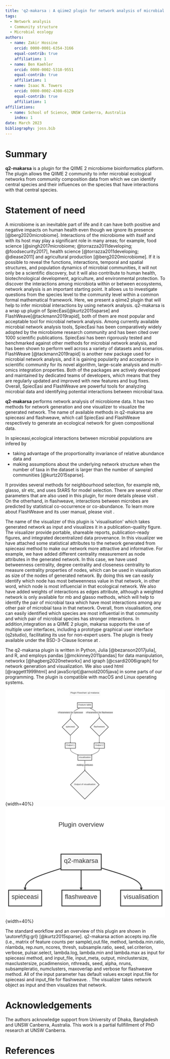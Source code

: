 ```yaml
---
title: 'q2-makarsa : A qiime2 plugin for network analysis of microbial data'
tags:
  - Network analysis
  - Community structure
  - Microbial ecology
authors:
  - name: Zakir Hossine
    orcid: 0000-0001-6354-3166
    equal-contrib: true
    affiliation: 1
  - name: Ben Kaehler
    orcid: 0000-0002-5318-9551 
    equal-contrib: true 
    affiliation: 1
  - name: Isaac N. Towers
    orcid: 0000-0002-4308-6129
    equal-contrib: true
    affiliation: 1
affiliations:
  - name: School of Science, UNSW Canberra, Australia
    index: 1
date: March 2023
bibliography: joss.bib
---
```


# Summary

**q2-makarsa** is a plugin for the QIIME 2 microbiome bioinformatics platform. The plugin allows the QIIME 2 community to infer microbial ecological networks from community composition data from which we can identify central species and their influences on the species that have interactions with that central species. 

# Statement of need

A microbiome is an inevitable part of life and it can have both positive and negative impacts on human health even though we ignore its presence [@berg2020microbiome]. Interactions of the microbiome with itself and with its host may play a significant role in many areas; for example, food science [@singh2017microbiome; @torrazza2011developing; @foodsecurity2017], health science [@torrazza2011developing; @diease2011] and agricultural production [@berg2020microbiome]. If it is possible to reveal the functions, interactions, temporal and spatial structures, and population dynamics of microbial communities, it will not only be a scientific discovery, but it will also contribute to human health, biotechnological development, agriculture, and environmental protection. To discover the interactions among microbiota within or between ecosystems, network analysis is an important starting point. It allows us to investigate questions from the species level to the community level within a common formal mathematical framework. Here, we present a qiime2 plugin that will help to infer microbial interactions by using network analysis. q2-makarsa is a wrap up plugin of SpiecEasi[@kurtz2015sparse] and FlashWeave[@tackmann2019rapid], both of them are most popular and acceptable tool for microbial network analysis. Among currently available microbial network analysis tools, SpiecEasi has been comparatively widely adopted by the microbiome research community and has been cited over 1000 scientific publications. SpiecEasi has been rigorously tested and benchmarked against other methods for microbial network analysis, and has been shown to perform well across a variety of datasets and scenarios. FlashWeave [@tackmann2019rapid] is another new package used for microbial network analysis, and it is gaining popularity and acceptance in scientific community for its novel algorithm, large-scale analysis and multi-omics integration properties. Both of the packages are actively developed and maintained by dedicated teams of developers, which means that they are regularly updated and improved with new features and bug fixes. Overall, SpiecEasi and FlashWeave are powerful tools for analyzing microbial data and identifying potential interactions between microbial taxa.

**q2-makarsa** performs network analysis of microbiome data. It has two methods for network generation and one visualizer to visualize the generated network.  The name of available methods in q2-makarsa are spieceasi and flashweave, which call SpiecEasi and FlashWeave respectively to generate an ecological network for given compositional data. 

In spieceasi,ecological interactions between microbial populations are infered by 

- taking advantage of the proportionality invariance of relative abundance data and 
- making assumptions about the underlying network structure when the number of taxa in the dataset is larger than the number of sampled communities [@kurtz2015sparse].

It provides several methods for neighbourhood selection, for example mb, glasso, slr etc, and uses StARS for model selection. There are several other parameters that are also used in this plugin, for more details please visit [](https://github.com/zdk123/SpiecEasi). 
On the otherhand, in flashweave, interactions between microbes are predicted by statistical co-occurrence or co-abundance. To learn more about FlashWeave and its user manual, please visit [](https://github.com/meringlab/FlashWeave.jl).

The name of the visualizer of this plugin is 'visualisation' which takes generated network as input and visualizes it in a publication-quality figure. The visualizer provide portable, shareable reports, publication-ready figures, and integrated decentralized data provenance. In this visualizer we have attached some statistical attributes to the network generated from spieceasi method to make our network more attractive and informative. For example, we have added different centrality measurement as node attributes in the generated network. In this case, we have used betweenness centrality, degree centrality and closeness centrality to measure centrality properties of nodes, which can be used in visualisation as size of the nodes of generated network. By doing this we can easily identify which node has most betweenness value in that network, in other word, which node is most influencial in that ecological network. We also have added weights of interactions as edges attribute, although a weighted network is only available for mb and glasso methods, which will help to identify the pair of microbial taxa which have most interactions among any other pair of microbial taxa in that network. Overall, from visualisation, one can easily identified which species are most influential in that community and which pair of microbial species has stronger interactions. In addition,integration as a QIIME 2 plugin, makarsa supports the use of multiple user interfaces, including a prototype graphical user interface (q2studio), facilitating its use for non-expert users. The plugin is freely available under the BSD-3-Clause license at [](https://github.com/BenKaehler/makarsa).

The q2-makarsa plugin is written in Python, Julia [@bezanson2017julia], and R, and employs pandas [@mckinney2011pandas] for data manipulation, networkx [@hagberg2020networkx] and igraph [@csardi2006igraph] for network generation and visualization. We also used html [@raggett1999html] and javaScript[@arnold2005java] in some parts of our programming. The plugin is compatible with macOS and Linux operating systems.

![SpiecEasi pipeline.\label{fig:grl}](flowchart.png){width=40%}   ![SpiecEasi pipeline.\label{fig:grl}](overview.png){width=40%}

The standard workflow and an overview of this plugin are shown in \autoref{fig:grl} [@kurtz2015sparse]. q2-makarsa action accepts inp.file (i.e., matrix of feature counts per sample),out.file, method, lambda.min.ratio, nlambda, rep.num, ncores, thresh, subsample.ratio, seed, sel.criterion, verbose, pulsar.select, lambda.log, lambda.min and lambda.max as input for spieceasi method, and input_file,  input_meta, output, minclustersize, maxclustersize, pcadimension, nthreads, seed, alpha, nruns, subsampleratio, numclusters, maxoverlap and verbose for flashweave method. All of the input parameter has default values except input.file for spieceasi and input_file for flashweave. . The visualizer takes network object as input and then visualizes that network.

# Acknowledgements

The authors acknowledge support from University of Dhaka, Bangladesh and UNSW Canberra, Australia. This work is a partial fullfillment of PhD research at UNSW Canberra.
# References
